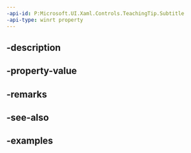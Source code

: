 ```yaml
---
-api-id: P:Microsoft.UI.Xaml.Controls.TeachingTip.Subtitle
-api-type: winrt property
---
```


## -description

## -property-value

## -remarks

## -see-also

## -examples


